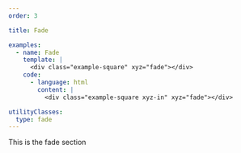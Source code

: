```yaml
---
order: 3

title: Fade

examples:
  - name: Fade
    template: |
      <div class="example-square" xyz="fade"></div>
    code:
      - language: html
        content: |
          <div class="example-square xyz-in" xyz="fade"></div>

utilityClasses:
  type: fade
---
```


This is the fade section

